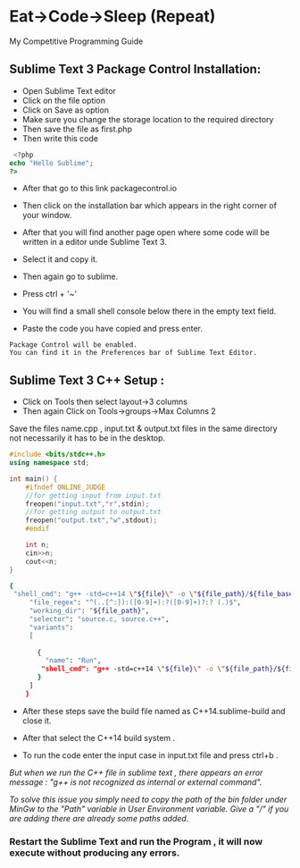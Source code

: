 # Eat->Code->Sleep (Repeat)
My Competitive Programming Guide

## Sublime Text 3 Package Control Installation:
* Open Sublime Text editor
* Click on the file option 
* Click on Save as option 
* Make sure you change the storage location to the required directory 
* Then save the file as first.php 
* Then write this code 
```php
 <?php
echo "Hello Sublime";
?>
```
* After that go to this link packagecontrol.io

* Then click on the installation bar which appears in the right corner of your window.

* After that you will find another  page open where some code will be written in a editor unde Sublime Text 3.

* Select it and copy it.

* Then again go to sublime.

* Press ctrl + '~' 

* You will find a small shell console below there in the empty text field.

* Paste the code you have copied and press enter.
```text
Package Control will be enabled.
You can find it in the Preferences bar of Sublime Text Editor.
```
## Sublime Text 3 C++ Setup :

* Click on Tools then select layout->3 columns
* Then again Click on Tools->groups->Max Columns 2

Save the files name.cpp , input.txt & output.txt files in the same directory not necessarily it has to be in the desktop.

```C++
#include <bits/stdc++.h>
using namespace std;

int main() {
	#ifndef ONLINE_JUDGE
	//for getting input from input.txt
	freopen("input.txt","r",stdin);
	//for getting output to output.txt
	freopen("output.txt","w",stdout);
	#endif

	int n;
	cin>>n;
	cout<<n;
}
```


```bash
{
 "shell_cmd": "g++ -std=c++14 \"${file}\" -o \"${file_path}/${file_base_name}\" && \"${file_path}/${file_base_name}\"",
     "file_regex": "^(..[^:]):([0-9]+):?([0-9]+)?:? (.)$",
     "working_dir": "${file_path}",
     "selector": "source.c, source.c++",
     "variants":
     [
     	
       {
         "name": "Run",
        "shell_cmd": "g++ -std=c++14 \"${file}\" -o \"${file_path}/${file_base_name}\" && \"${file_path}/${file_base_name}\""
       }
     ]
    }
```

* After these steps save the build file named as C++14.sublime-build and close it.
* After that select the C++14 build system .

* To run the code enter the input case in input.txt file and press ctrl+b .

*But when we run the C++ file in sublime text , there appears an error message : "g++ is not recognized as internal or external command".*

*To solve this issue you simply need to copy the path of the bin folder under MinGw to the "Path" variable in User Environment variable.*
*Give a "/" if you are adding there are already some paths added.*

### Restart the Sublime Text and run the Program , it will now execute without producing any errors. 


